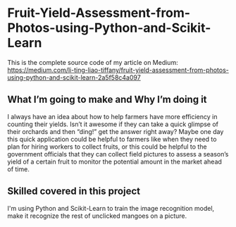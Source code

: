 # Fruit-Yield-Assessment-from-Photos-using-Python-and-Scikit-Learn
This is the complete source code of my article on Medium:
https://medium.com/li-ting-liao-tiffany/fruit-yield-assessment-from-photos-using-python-and-scikit-learn-2a5f58c4a097

## What I’m going to make and Why I’m doing it
I always have an idea about how to help farmers have more efficiency in counting their yields. Isn’t it awesome if they can take a quick glimpse of their orchards and then “ding!” get the answer right away? Maybe one day this quick application could be helpful to farmers like when they need to plan for hiring workers to collect fruits, or this could be helpful to the government officials that they can collect field pictures to assess a season’s yield of a certain fruit to monitor the potential amount in the market ahead of time.

## Skilled covered in this project
I'm using Python and Scikit-Learn to train the image recognition model, make it recognize the rest of unclicked mangoes on a picture. <br>
